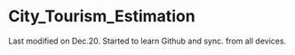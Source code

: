 # City_Tourism_Estimation
Last modified on Dec.20. Started to learn Github and sync. from all devices.
